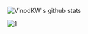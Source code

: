 
![VinodKW's github stats](https://github-readme-stats.vercel.app/api?username=VinodKW&theme=blue-green)

 ![1](https://github-readme-stats.vercel.app/api/top-langs/?username=VinodKWw&theme=blue-green)
